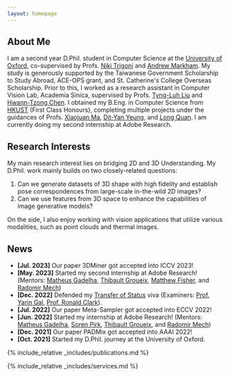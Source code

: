 ```yaml
---
layout: homepage
---
```


## About Me

I am a second year D.Phil. student in Computer Science at the [University of Oxford](https://www.ox.ac.uk), co-supervised by Profs. [Niki Trigoni](https://en.wikipedia.org/wiki/Niki_Trigoni) and [Andrew Markham](https://www.cs.ox.ac.uk/people/andrew.markham/). My study is generously supported by the Taiwanese Government Scholarship to Study Abroad, ACE-OPS grant, and St. Catherine's College Overseas Scholarship. Prior to this, I worked as a research assistant in Computer Vision Lab, Academia Sinica, supervised by Profs. [Tyng-Luh Liu](https://www.iis.sinica.edu.tw/pages/liutyng/) and [Hwann-Tzong Chen](https://htchen.github.io). I obtained my B.Eng. in Computer Science from [HKUST](https://hkust.edu.hk) (First Class Honours), completing multiple projects under the guidances of Profs. [Xiaojuan Ma](https://www.cse.ust.hk/~mxj/), [Dit-Yan Yeung](https://sites.google.com/view/dyyeung), and [Long Quan](https://www.cse.ust.hk/~quan/). I am currently doing my second internship at Adobe Research.

## Research Interests

My main research interest lies on bridging 2D and 3D Understanding. My D.Phil. work mainly builds on two closely-related questions:

1. Can we generate datasets of 3D shape with high fidelity and establish pose correspondences from large-scale in-the-wild 2D images?
2. Can we use features from 3D space to enhance the capabilities of image generative models?

On the side, I also enjoy working with vision applications that utilize various modalities, such as point clouds and thermal images.

## News

- **[Jul. 2023]** Our paper 3DMiner got accepted into ICCV 2023!
- **[May. 2023]** Started my second internship at Adobe Research! (Mentors: [Matheus Gadelha](http://mgadelha.me), [Thibault Groueix](https://imagine.enpc.fr/~groueixt/), [Matthew Fisher](https://techmatt.github.io), and [Radomir Mech](https://research.adobe.com/person/radomir-mech/))
- **[Dec. 2022]** Defended my [Transfer of Status](https://www.ox.ac.uk/students/academic/guidance/graduate/research/status/DPhil) viva (Examiners: [Prof. Yarin Gal](https://www.cs.ox.ac.uk/people/yarin.gal/website/), [Prof. Ronald Clark](https://www.ron-clark.com)).
- **[Jul. 2022]** Our paper Meta-Sampler got accepted into ECCV 2022!
- **[Jun. 2022]** Started my internship at Adobe Research! (Mentors: [Matheus Gadelha](http://mgadelha.me), [Soren Pirk](https://storage.googleapis.com/pirk.io/index.html), [Thibault Groueix](https://imagine.enpc.fr/~groueixt/), and [Radomir Mech](https://research.adobe.com/person/radomir-mech/))
- **[Dec. 2021]** Our paper PADMix got accepted into AAAI 2022!
- **[Oct. 2021]** Started my D.Phil. journey at the University of Oxford.

{% include_relative _includes/publications.md %}

{% include_relative _includes/services.md %}
